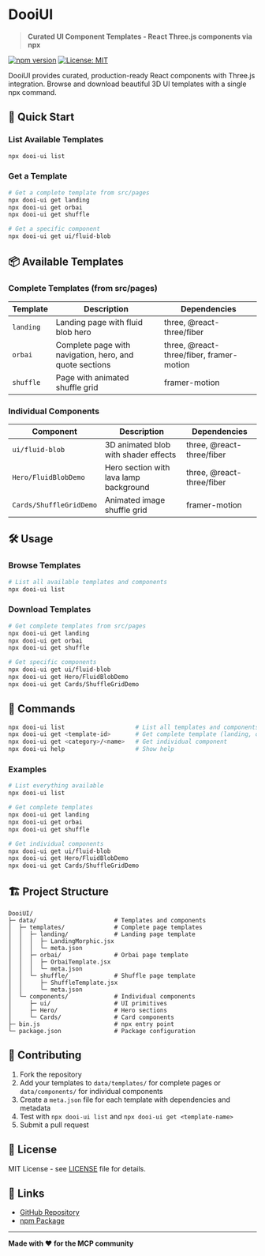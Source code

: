 # DooiUI

> **Curated UI Component Templates - React Three.js components via npx**

[![npm version](https://badge.fury.io/js/dooi-ui.svg)](https://www.npmjs.com/package/dooi-ui)
[![License: MIT](https://img.shields.io/badge/License-MIT-yellow.svg)](https://opensource.org/licenses/MIT)

DooiUI provides curated, production-ready React components with Three.js integration. Browse and download beautiful 3D UI templates with a single npx command.

## 🚀 Quick Start

### List Available Templates

```bash
npx dooi-ui list
```

### Get a Template

```bash
# Get a complete template from src/pages
npx dooi-ui get landing
npx dooi-ui get orbai
npx dooi-ui get shuffle

# Get a specific component
npx dooi-ui get ui/fluid-blob
```

## 📦 Available Templates

### Complete Templates (from src/pages)
| Template | Description | Dependencies |
|----------|-------------|--------------|
| `landing` | Landing page with fluid blob hero | three, @react-three/fiber |
| `orbai` | Complete page with navigation, hero, and quote sections | three, @react-three/fiber, framer-motion |
| `shuffle` | Page with animated shuffle grid | framer-motion |

### Individual Components
| Component | Description | Dependencies |
|-----------|-------------|--------------|
| `ui/fluid-blob` | 3D animated blob with shader effects | three, @react-three/fiber |
| `Hero/FluidBlobDemo` | Hero section with lava lamp background | three, @react-three/fiber |
| `Cards/ShuffleGridDemo` | Animated image shuffle grid | framer-motion |

## 🛠️ Usage

### Browse Templates

```bash
# List all available templates and components
npx dooi-ui list
```

### Download Templates

```bash
# Get complete templates from src/pages
npx dooi-ui get landing
npx dooi-ui get orbai
npx dooi-ui get shuffle

# Get specific components
npx dooi-ui get ui/fluid-blob
npx dooi-ui get Hero/FluidBlobDemo
npx dooi-ui get Cards/ShuffleGridDemo
```

## 🔧 Commands

```bash
npx dooi-ui list                    # List all templates and components
npx dooi-ui get <template-id>       # Get complete template (landing, orbai, shuffle)
npx dooi-ui get <category>/<name>   # Get individual component
npx dooi-ui help                    # Show help
```

### Examples

```bash
# List everything available
npx dooi-ui list

# Get complete templates
npx dooi-ui get landing
npx dooi-ui get orbai
npx dooi-ui get shuffle

# Get individual components
npx dooi-ui get ui/fluid-blob
npx dooi-ui get Hero/FluidBlobDemo
npx dooi-ui get Cards/ShuffleGridDemo
```

## 🏗️ Project Structure

```
DooiUI/
├─ data/                      # Templates and components
│  ├─ templates/              # Complete page templates
│  │  ├─ landing/             # Landing page template
│  │  │  ├─ LandingMorphic.jsx
│  │  │  └─ meta.json
│  │  ├─ orbai/               # Orbai page template
│  │  │  ├─ OrbaiTemplate.jsx
│  │  │  └─ meta.json
│  │  └─ shuffle/             # Shuffle page template
│  │     ├─ ShuffleTemplate.jsx
│  │     └─ meta.json
│  └─ components/             # Individual components
│     ├─ ui/                  # UI primitives
│     ├─ Hero/                # Hero sections
│     └─ Cards/               # Card components
├─ bin.js                     # npx entry point
└─ package.json               # Package configuration
```

## 🤝 Contributing

1. Fork the repository
2. Add your templates to `data/templates/` for complete pages or `data/components/` for individual components
3. Create a `meta.json` file for each template with dependencies and metadata
4. Test with `npx dooi-ui list` and `npx dooi-ui get <template-name>`
5. Submit a pull request

## 📄 License

MIT License - see [LICENSE](LICENSE) file for details.

## 🔗 Links

- [GitHub Repository](https://github.com/David-Dohyun-Im/dooi-ui)
- [npm Package](https://www.npmjs.com/package/dooi-ui)

---

**Made with ❤️ for the MCP community**